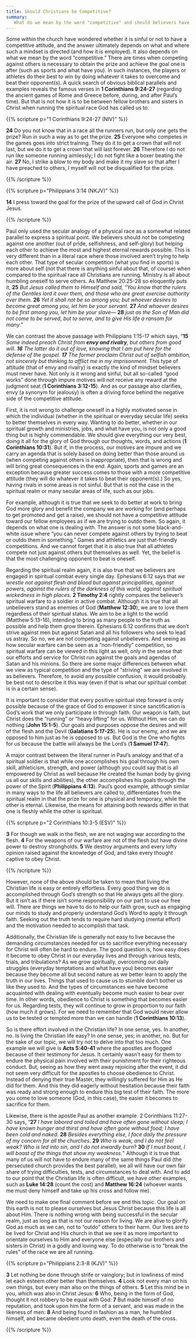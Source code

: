 ```yaml
---
title: Should Christians be Competitive? 
summary: 
   What do we mean by the word "competitive" and should believers have this mind set? This page will discuss these questions in detail. 
---
```


Some within the church have wondered whether it is sinful or not to have a competitive attitude, and the answer ultimately depends on what and where such a mindset is directed (and how it is employed). It also depends on what we mean by the word “competitive.” There are times when competing against others is necessary to obtain the prize and achieve the goal one is after (such as sports and what have you). In such instances, the players or athletes do their best to win by doing whatever it takes to overcome and beat their opponent(s). A quick search of obvious biblical parallels and examples reveals the famous verses in **1 Corinthians 9:24-27** (regarding the ancient games of Rome and Greece before, during, and after Paul’s time). But that is not how it is to be between fellow brothers and sisters in Christ when running the spiritual race God has called us to. 

{{% scripture p="1 Corinthians 9:24-27 (NIV)" %}}  

**24** Do you not know that in a race all the runners run, but only one gets the prize? Run in such a way as to get the prize. **25** Everyone who competes in the games goes into strict training. They do it to get a crown that will not last, but we do it to get a crown that will last forever. **26** Therefore I do not run like someone running aimlessly; I do not fight like a boxer beating the air. **27** No, I strike a blow to my body and make it my slave so that after I have preached to others, I myself will not be disqualified for the prize.                                                      

{{% /scripture %}}  

{{% scripture p="Philippians 3:14 (NKJV)" %}}  

**14** I press toward the goal for the prize of the upward call of God in Christ Jesus. 

{{% /scripture %}}  

Paul only used the secular analogy of a physical race as a somewhat related parallel to express a spiritual point. We believers should not be competing against one another (out of pride, selfishness, and self-glory) but helping each other to achieve the most and highest eternal rewards possible. This is very different than in a literal race where those involved aren’t trying to help each other. That type of secular competition (what you find in sports) is more about self (not that there is anything sinful about that, of course) when compared to the spiritual race all Christians are running. Ministry is all about humbling oneself to serve others. As Matthew 20:25-28 so eloquently puts it, **25** *But Jesus called them to Himself and said, “You know that the rulers of the Gentiles lord it over them, and those who are great exercise authority over them.* **26** *Yet it shall not be so among you; but whoever desires to become great among you, let him be your servant.* **27** *And whoever desires to be first among you, let him be your slave—* **28** *just as the* *Son of Man did not come to be served,* *but to serve, and* *to give His life a ransom* *for many*.” 

We can contrast the above passage with Philippians 1:15-17 which says, “**15** *Some indeed preach Christ from **envy and rivalry**, but others from good will.* ***16** The latter do it out of love, knowing that I am put here for the defense of the gospel. **17** The former proclaim Christ out of selfish ambition, not sincerely but thinking to afflict me in my imprisonment.* This type of attitude (that of envy and rivalry) is exactly the kind of mindset believers must never have. Not only is it wrong and sinful, but all so-called “good works” done through impure motives will not receive any reward at the judgment seat (**1 Corinthians 3:12-15**). And as our passage also clarifies, envy (a synonym for jealousy) is often a driving force behind the negative side of the competitive attitude. 

First, it is not wrong to challenge oneself in a highly motivated sense in which the individual (whether in the spiritual or everyday secular life) seeks to better themselves in every way. Wanting to do better, whether in our spiritual growth and ministries, jobs, and what have you, is not only a good thing but is highly commendable. We should give everything our very best, doing it all for the glory of God through our thoughts, words, and actions (**1 Corinthians 10:31**). But if, in the process, our motives are impure and we carry an agenda that is solely based on doing better than those around us (when competing against others is inappropriate), then that is wrong and will bring great consequences in the end. Again, sports and games are an exception because greater success comes to those with a more competitive attitude (they will do whatever it takes to beat their opponent(s).) So yes, having rivals in some areas is not sinful. But that is not the case in the spiritual realm or many secular areas of life, such as our jobs. 

For example, although it is true that we seek to do better at work to bring God more glory and benefit the company we are working for (and perhaps to get promoted and get a raise), we should not have a competitive attitude toward our fellow employees as if we are trying to outdo them. So again, it depends on what one is dealing with. The answer is not some black-and-white issue where “you can never compete against others by trying to beat or outdo them in something.” Games and athletics are just that-friendly competitions. And we cannot forget that it is also true that all athletes compete not just against others but themselves as well. Yet, the belief is that the most challenging opponent to beat is oneself. 

Regarding the spiritual realm again, it is also true that we believers are engaged in spiritual combat every single day. Ephesians 6:12 says that *we wrestle not against flesh and blood* *but against principalities, against powers, against the rulers of the darkness of this world, against spiritual wickedness in high places.* **2 Timothy 2:4** rightly compares the believer’s spiritual warfare to a soldier in active combat. Although it is true that all unbelievers stand as enemies of God (**Matthew 12:30**), we are to love them regardless of their spiritual status. We aim to be a light to the world (Matthew 5:13-16), intending to bring as many people to the truth as possible and help them grow therein. Ephesians 6:12 confirms that we don’t strive against men but against Satan and all his followers who seek to lead us astray. So no, we are not competing against unbelievers. And seeing as how secular warfare can be seen as a “non-friendly” competition, so spiritual warfare can be viewed in this light as well, only in the sense that our efforts and service for Christ run against the goals and agendas of Satan and his minions. So there are some major differences between what we view as typical competition and the type of “striving” we are involved in as believers. Therefore, to avoid any possible confusion, it would probably be best not to describe it this way (even if that is what our spiritual combat is in a certain sense). 

It is important to consider that every positive spiritual step forward is only possible because of the grace of God to empower it since sanctification is God’s work that we only participate in through faith. Our weapon is faith, but Christ does the “running” or “heavy lifting” for us. Without Him, we can do nothing (**John 15:1-5**). Our goals and purposes oppose the desires and will of the flesh and the Devil (**Galatians 5:17-25**). He is our enemy, and we are opposed to him just as he is opposed to us. But God is the One who fights for us because the battle will always be the Lord’s (**1 Samuel 17:47**). 

A major contrast between the literal runner in Paul’s analogy and that of a spiritual soldier is that while one accomplishes his goal through his own skill, athleticism, strength, and power (although you could say that is all empowered by Christ as well because He created the human body by giving us all our skills and abilities), the other accomplishes his goals through the power of the Spirit (**Philippians 4:13**). Paul’s good example, although similar in many ways to the life all believers are called to, differentiates from the spiritual realm in that the prize for one is physical and temporary, while the other is eternal. Likewise, the means for attaining both rewards differ in that one is fleshly while the other is spiritual. 

{{% scripture p="2 Corinthians 10:3-5 (ESV)" %}} 

**3** For though we walk in the flesh, we are not waging war according to the flesh. **4** For the weapons of our warfare are not of the flesh but have divine power to destroy strongholds. **5** We destroy arguments and every lofty opinion raised against the knowledge of God, and take every thought captive to obey Christ.                          

{{% /scripture %}} 

However, none of the above should be taken to mean that living the Christian life is easy or entirely effortless. Every good thing we do is accomplished through God’s strength so that He always gets all the glory. But it isn’t as if there isn’t some responsibility on our part to use our free will. There are things we have to do to help our faith grow, such as engaging our minds to study and properly understand God’s Word to apply it through faith. Seeking out the truth tends to require hard studying (mental effort) and the motivation needed to accomplish that task.

Additionally, the Christian life is generally not easy to live because the demanding circumstances needed for us to sacrifice everything necessary for Christ will often be hard to endure. The good question is, how easy does it become to obey Christ in our everyday lives and through various tests, trials, and tribulations? As we grow spiritually, overcoming our daily struggles (everyday temptations and what have you) becomes easier because they become all but second nature as we better learn to apply the truth in our lives. Things that used to cause us to stumble don’t bother us like they used to. And the types of circumstances we have become acquainted with dealing with eventually become much easier to bear over time. In other words, obedience to Christ is something that becomes easier for us. Regarding tests, they will continue to grow in proportion to our faith (how much it grows). For we need to remember that God would never allow us to be tested or tempted more than we can handle (**1 Corinthians 10:13**).  

So is there effort involved in the Christian life? In one sense, yes. In another, no. Is living the Christian life easy? In one sense, yes; in another, no. But for the sake of our topic, we will try not to delve into that too much. One example we will give is **Acts 5:40-41** where the apostles are flogged because of their testimony for Jesus. It certainly wasn’t easy for them to endure the physical pain involved with their punishment for their righteous conduct. But, seeing as how they went away rejoicing after the event, it did not seem very difficult for the apostles to choose obedience to Christ. Instead of denying their true Master, they willingly suffered for Him as He did for them. And this they did eagerly without hesitation because their faith was ready and strong enough to endure this big test of their faith. The more you come to love someone (God, in this case), the easier it becomes to sacrifice for them. 

Likewise, there is the apostle Paul as another example. 2 Corinthians 11:27-30 says, “**27** *I have labored and toiled and have often gone without sleep; I have known hunger and thirst and have often gone without food; I have been cold and naked*. **28** *Besides everything else, I face daily the pressure of my concern for all the churches*. **29** *Who is weak, and I do not feel weak? Who is led into sin, and I do not inwardly burn*? **30** *If I must boast, I will boast of the things that show my weakness.*" Although it is true that many of us will not have to endure many of the same things Paul did (the persecuted church provides the best parallel), we all will have our own fair share of trying difficulties, tests, and circumstances to deal with. And to add to our point that the Christian life is often difficult, we have other examples, such as **Luke 14:28** (count the cost) and **Matthew 16:24** (whoever wants me must deny himself and take up his cross and follow me). 

We need to make one final comment before we end this topic. Our goal on this earth is not to please ourselves but Jesus Christ because this life is all about Him. There is nothing wrong with being successful in the secular realm, just as long as that is not our reason for living. We are alive to glorify God as much as we can, not to “outdo” others to their harm. Our lives are to be lived for Christ and His church in that we see it as more important to orientate ourselves to Him and everyone else (especially our brothers and sisters in Christ) in a godly and loving way. To do otherwise is to “break the rules” of the race we are all running. 

{{% scripture p="Philippians 2:3-8 (KJV)" %}} 

**3** Let nothing be done through strife or vainglory; but in lowliness of mind let each esteem other better than themselves. **4** Look not every man on his own things, but every man also on the things of others. **5** Let this mind be in you, which was also in Christ Jesus: **6** Who, being in the form of God, thought it not robbery to be equal with God: **7** But made himself of no reputation, and took upon him the form of a servant, and was made in the likeness of men: **8** And being found in fashion as a man, he humbled himself, and became obedient unto death, even the death of the cross.           

{{% /scripture %}} 

